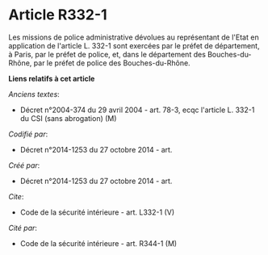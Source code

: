 # Article R332-1

Les missions de police administrative dévolues au représentant de l'Etat en application de l'article L. 332-1 sont exercées
par le préfet de département, à Paris, par le préfet de police, et, dans le département des Bouches-du-Rhône, par le préfet
de police des Bouches-du-Rhône.

**Liens relatifs à cet article**

_Anciens textes_:

  - Décret n°2004-374 du 29 avril 2004 - art. 78-3, ecqc l'article L. 332-1 du CSI (sans abrogation) (M)

_Codifié par_:

  - Décret n°2014-1253 du 27 octobre 2014 - art.

_Créé par_:

  - Décret n°2014-1253 du 27 octobre 2014 - art.

_Cite_:

  - Code de la sécurité intérieure - art. L332-1 (V)

_Cité par_:

  - Code de la sécurité intérieure - art. R344-1 (M)
